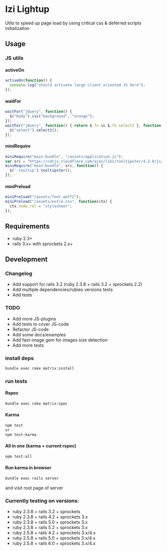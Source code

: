 # Izi Lightup

Utils to speed up page load by using critical css & deferred scripts initialization

## Usage

### JS utils

#### activeOn
```JavaScript
activeOn(function() {
  console.log("should activate large client oriented JS here");
});
```

#### waitFor
```JavaScript
waitFor("jQuery", function() {
  $("body").css("background", "orange");
});
waitFor("jQuery", function() { return $.fn && $.fn.select2 }, function() {
  $("select").select2();
});
```

#### miniRequire
```JavaScript
miniRequire("main-bundle", "/assets/application.js");
var src = "https://cdnjs.cloudflare.com/ajax/libs/tooltipster/4.2.8/js/tooltipster.bundle.min.js"
miniRequire("main-bundle", src, function() {
  $('.tooltip').tooltipster();
});
```

#### miniPreload
```JavaScript
miniPreload("/assets/font.woff2");
miniPreload("/assets/extra.css", function(ctx) {
  ctx.node.rel = "stylesheet";
});
```

## Requirements

- ruby 2.3+
- rails 3.x+ with sprockets 2.x+

## Development

### Changelog

- Add support for rails 3.2 (ruby 2.3.8 + rails 3.2 + sprockets 2.2)
- Add multiple dependencies/rubies versions tests
- Add tests

### TODO

- Add more JS-plugins
- Add tests to cover JS-code
- Refactor JS-code
- Add some docs/examples
- Add fast-image gem for images size detection
- Add more tests

### install deps

```sh
bundle exec rake matrix:install
```

### run tests

#### Rspec
```sh
bundle exec rake matrix:spec
```

#### Karma
```sh
npm test
or
npm test:karma
```

#### All in one (karma + current rspec)
```sh
npm test:all
```

#### Run karma in browser
```sh
bundle exec rails server
```
and visit root page of server

### Currently testing on versions:

- ruby 2.3.8 + rails 3.2 + sprockets
- ruby 2.3.8 + rails 4.2 + sprockets 3.x
- ruby 2.3.8 + rails 5.0 + sprockets 3.x
- ruby 2.3.8 + rails 5.2 + sprockets 3.x
- ruby 2.5.8 + rails 4.2 + sprockets 3.x/4.x
- ruby 2.5.8 + rails 5.0 + sprockets 3.x/4.x
- ruby 2.5.8 + rails 6.0 + sprockets 3.x/4.x
